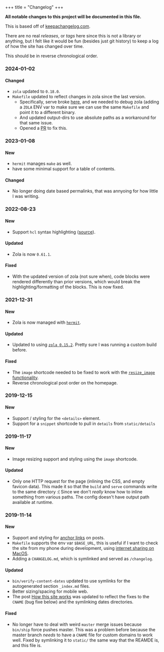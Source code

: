 +++
title = "Changelog"
+++


__All notable changes to this project will be documented in this file.__

This is based off of [keepachangelog.com](https://keepachangelog.com/en/1.0.0/).

There are no real _releases_, or _tags_ here since this is not a library
or anything, but I felt like it would be fun (besides just git history)
to keep a log of how the site has changed over time.

This should be in reverse chronological order.

### 2024-01-02

#### Changed

- `zola` updated to `0.18.0`.
- `Makefile` updated to reflect changes in zola since the last version.
  - Specifically, serve broke [here](https://github.com/getzola/zola/pull/2258),
  and we needed to debug zola (adding a `ZOLA` ENV var to make sure we can
  use the same `Makefile` and point it to a different binary.
  - And updated output-dirs to use absolute paths as a workaround for that same issue.
  - Opened a [PR](https://github.com/getzola/zola/pull/2398) to fix this.

### 2023-01-08

#### New

- `hermit` manages `make` as well.
- have some minimal support for a table of contents.

#### Changed

- No longer doing date based permalinks, that was annyoing for how little I was writing.

### 2022-08-23

#### New

- Support `hcl` syntax highlighting ([source][hcl]).

#### Updated

- Zola is now `0.61.1`.

#### Fixed

- With the updated version of zola (not sure when), code blocks were rendered
  differently than prior versions, which would break the highlighting/formatting
  of the blocks. This is now fixed.

### 2021-12-31

#### New

- Zola is now managed with [`hermit`](https://cashapp.github.io/hermit/usage/shell/).

#### Updated

- Updated to using [`zola 0.15.2`](https://github.com/getzola/zola/releases/tag/v0.15.2).
  Pretty sure I was running a custom build before.

#### Fixed

- The `image` shortcode needed to be fixed to work with the
  [`resize_image` functionality](https://www.getzola.org/documentation/content/image-processing/).
- Reverse chronological post order on the homepage.

### 2019-12-15

#### New

- Support / styling for the `<details>` element.
- Support for a `snippet` shortcode to pull in `details` from `static/details`

### 2019-11-17

#### New

- Image resizing support and styling using the `image` shortcode.

#### Updated

- Only one HTTP request for the page (inlining the CSS, and empty favicon data).
  This made it so that the `build` and `serve` commands write to the same
  directory :( Since we don't _really_ know how to inline something from various
  paths. The config doesn't have output path available at runtime.

### 2019-11-14

#### New

- Support and styling for [anchor links][anchor-links] on posts.
- `Makefile` supports the env var `$BASE_URL`, this is useful if
  I want to check the site from my phone during development, using
  [internet sharing on MacOS][internet-sharing].
- Adding a `CHANGELOG.md`, which is symlinked and served as `/changelog`.

#### Updated

- `bin/verify-content-dates` updated to use symlinks for the autogenerated
  section `_index.md` files.
- Better sizing/spacing for mobile web.
- The post [How this site works](@/writes/how-this-blog-works.md)
  was updated to reflect the fixes to the `CNAME` (bug fixe below) and the
  symlinking dates directories.

#### Fixed

- No longer have to deal with weird `master` merge issues because
  `bin/ship` force pushes master. This was a problem before because
  the master branch _needs_ to have a `CNAME` file for custom domains
  to work well. Fixed by symlinking it to `static/` the same way that
  the REAMDE is, and this file is.

[anchor-links]: https://www.getzola.org/documentation/content/linking/#anchor-insertion
[internet-sharing]: https://support.apple.com/guide/mac-help/share-internet-connection-mac-network-users-mchlp1540/mac
[hcl]: https://github.com/alexlouden/Terraform.tmLanguage
